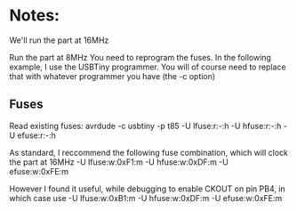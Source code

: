 # Notes:

We'll run the part at 16MHz

 Run the part at 8MHz
 You need to reprogram the fuses. In the following example, I use the USBTiny programmer. You will of course
 need to replace that with whatever programmer you have (the -c option)


 ## Fuses
 Read existing fuses:
 avrdude -c usbtiny -p t85 -U lfuse:r:-:h -U hfuse:r:-:h -U efuse:r:-:h

 As standard, I reccommend the following fuse combination, which will clock the part at 16MHz
 -U lfuse:w:0xF1:m -U hfuse:w:0xDF:m -U efuse:w:0xFE:m

 However I found it useful, while debugging to enable CKOUT on pin PB4, in which case use
 -U lfuse:w:0xB1:m -U hfuse:w:0xDF:m -U efuse:w:0xFE:m